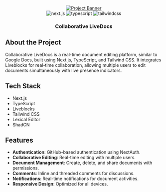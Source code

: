 <div align="center">
  <br />
    <a href="https://youtu.be/y5vE8y_f_OM" target="_blank">
      <img src="https://github.com/user-attachments/assets/eaaeb1f0-22da-46be-9e29-9bef70e0039d" alt="Project Banner">
    </a>
  <br />

  <div>
    <img src="https://img.shields.io/badge/-Next_JS-black?style=for-the-badge&logoColor=white&logo=nextdotjs&color=61DAFB" alt="next.js" />
    <img src="https://img.shields.io/badge/-TypeScript-black?style=for-the-badge&logoColor=white&logo=typescript&color=3178C6" alt="typescript" />
    <img src="https://img.shields.io/badge/-Tailwind_CSS-black?style=for-the-badge&logoColor=white&logo=tailwindcss&color=06B6D4" alt="tailwindcss" />
  </div>

  <h3 align="center">Collaborative LiveDocs</h3>
</div>

## About the Project

Collaborative LiveDocs is a real-time document editing platform, similar to Google Docs, built using Next.js, TypeScript, and Tailwind CSS. It integrates Liveblocks for real-time collaboration, allowing multiple users to edit documents simultaneously with live presence indicators.

## Tech Stack

- Next.js
- TypeScript
- Liveblocks
- Tailwind CSS
- Lexical Editor
- ShadCN

## Features

- **Authentication**: GitHub-based authentication using NextAuth.
- **Collaborative Editing**: Real-time editing with multiple users.
- **Document Management**: Create, delete, and share documents with permissions.
- **Comments**: Inline and threaded comments for discussions.
- **Notifications**: Real-time notifications for document activities.
- **Responsive Design**: Optimized for all devices.